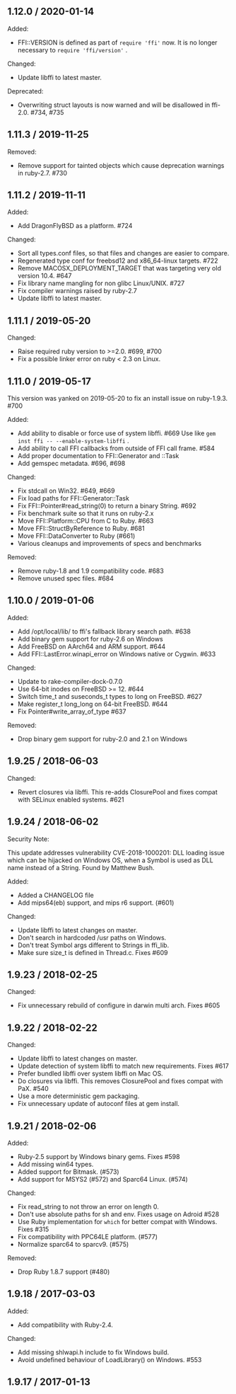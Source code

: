 1.12.0 / 2020-01-14
-------------------

Added:
* FFI::VERSION is defined as part of `require 'ffi'` now.
  It is no longer necessary to `require 'ffi/version'` .

Changed:
* Update libffi to latest master.

Deprecated:
* Overwriting struct layouts is now warned and will be disallowed in ffi-2.0. #734, #735


1.11.3 / 2019-11-25
-------------------

Removed:
* Remove support for tainted objects which cause deprecation warnings in ruby-2.7. #730


1.11.2 / 2019-11-11
-------------------

Added:
* Add DragonFlyBSD as a platform. #724

Changed:
* Sort all types.conf files, so that files and changes are easier to compare.
* Regenerated type conf for freebsd12 and x86_64-linux targets. #722
* Remove MACOSX_DEPLOYMENT_TARGET that was targeting very old version 10.4. #647
* Fix library name mangling for non glibc Linux/UNIX. #727
* Fix compiler warnings raised by ruby-2.7
* Update libffi to latest master.


1.11.1 / 2019-05-20
-------------------

Changed:
* Raise required ruby version to >=2.0. #699, #700
* Fix a possible linker error on ruby < 2.3 on Linux.


1.11.0 / 2019-05-17
-------------------
This version was yanked on 2019-05-20 to fix an install issue on ruby-1.9.3. #700

Added:
* Add ability to disable or force use of system libffi. #669
  Use like `gem inst ffi -- --enable-system-libffi` .
* Add ability to call FFI callbacks from outside of FFI call frame. #584
* Add proper documentation to FFI::Generator and ::Task
* Add gemspec metadata. #696, #698

Changed:
* Fix stdcall on Win32. #649, #669
* Fix load paths for FFI::Generator::Task
* Fix FFI::Pointer#read_string(0) to return a binary String. #692
* Fix benchmark suite so that it runs on ruby-2.x
* Move FFI::Platform::CPU from C to Ruby. #663
* Move FFI::StructByReference to Ruby. #681
* Move FFI::DataConverter to Ruby (#661)
* Various cleanups and improvements of specs and benchmarks

Removed:
* Remove ruby-1.8 and 1.9 compatibility code. #683
* Remove unused spec files. #684


1.10.0 / 2019-01-06
-------------------

Added:
* Add /opt/local/lib/ to ffi's fallback library search path. #638
* Add binary gem support for ruby-2.6 on Windows
* Add FreeBSD on AArch64 and ARM support. #644
* Add FFI::LastError.winapi_error on Windows native or Cygwin. #633

Changed:
* Update to rake-compiler-dock-0.7.0
* Use 64-bit inodes on FreeBSD >= 12. #644
* Switch time_t and suseconds_t types to long on FreeBSD. #627
* Make register_t long_long on 64-bit FreeBSD. #644
* Fix Pointer#write_array_of_type #637

Removed:
* Drop binary gem support for ruby-2.0 and 2.1 on Windows


1.9.25 / 2018-06-03
-------------------

Changed:
* Revert closures via libffi.
  This re-adds ClosurePool and fixes compat with SELinux enabled systems. #621


1.9.24 / 2018-06-02
-------------------

Security Note:

This update addresses vulnerability CVE-2018-1000201: DLL loading issue which can be hijacked on Windows OS, when a Symbol is used as DLL name instead of a String. Found by Matthew Bush.

Added:
* Added a CHANGELOG file
* Add mips64(eb) support, and mips r6 support. (#601)

Changed:
* Update libffi to latest changes on master.
* Don't search in hardcoded /usr paths on Windows.
* Don't treat Symbol args different to Strings in ffi_lib.
* Make sure size_t is defined in Thread.c. Fixes #609


1.9.23 / 2018-02-25
-------------------

Changed:
* Fix unnecessary rebuild of configure in darwin multi arch. Fixes #605


1.9.22 / 2018-02-22
-------------------

Changed:
* Update libffi to latest changes on master.
* Update detection of system libffi to match new requirements. Fixes #617
* Prefer bundled libffi over system libffi on Mac OS.
* Do closures via libffi. This removes ClosurePool and fixes compat with PaX. #540
* Use a more deterministic gem packaging.
* Fix unnecessary update of autoconf files at gem install.


1.9.21 / 2018-02-06
-------------------

Added:
* Ruby-2.5 support by Windows binary gems. Fixes #598
* Add missing win64 types.
* Added support for Bitmask. (#573)
* Add support for MSYS2 (#572) and Sparc64 Linux. (#574)

Changed:
* Fix read_string to not throw an error on length 0.
* Don't use absolute paths for sh and env. Fixes usage on Adroid #528
* Use Ruby implementation for `which` for better compat with Windows. Fixes #315
* Fix compatibility with PPC64LE platform. (#577)
* Normalize sparc64 to sparcv9. (#575)

Removed:
* Drop Ruby 1.8.7 support (#480)


1.9.18 / 2017-03-03
-------------------

Added:
* Add compatibility with Ruby-2.4.

Changed:
* Add missing shlwapi.h include to fix Windows build.
* Avoid undefined behaviour of LoadLibrary() on Windows. #553


1.9.17 / 2017-01-13
-------------------
